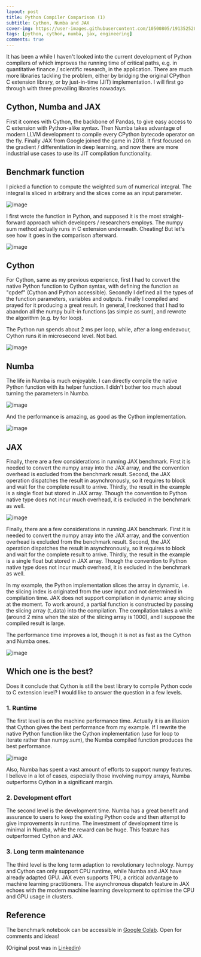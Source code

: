 ```yaml
---
layout: post
title: Python Compiler Comparison (1)
subtitle: Cython, Numba and JAX
cover-img: https://user-images.githubusercontent.com/10500805/191352528-053504b0-eb32-43e6-b927-b34bcebb83dd.png
tags: [python, cython, numba, jax, engineering]
comments: true
---
```


It has been a while I haven't looked into the current development of Python compilers of which improves the running time of critical paths, e.g. in quantitative finance / scientific research, in the application. There are much more libraries tackling the problem, either by bridging the original CPython C extension library, or by just-in-time (JIT) implementation. I will first go through with three prevailing libraries nowadays.

## Cython, Numba and JAX

First it comes with Cython, the backbone of Pandas, to give easy access to C extension with Python-alike syntax. Then Numba takes advantage of modern LLVM development to compile every CPython bytecode operator on the fly. Finally JAX from Google joined the game in 2018. It first focused on the gradient / differentiation in deep learning, and now there are more industrial use cases to use its JIT compilation functionality.

## Benchmark function

I picked a function to compute the weighted sum of numerical integral. The integral is sliced in arbitrary and the slices come as an input parameter.

![image](https://user-images.githubusercontent.com/10500805/191352088-81589ddd-2ace-4e41-8df9-95f1276b3c65.png)


I first wrote the function in Python, and supposed it is the most straight-forward approach which developers / researchers employs. The numpy sum method actually runs in C extension underneath. Cheating! But let's see how it goes in the comparison afterward.

![image](https://user-images.githubusercontent.com/10500805/191352121-0ac3fee2-376d-49c9-91d6-c4c3f4b1bd3a.png)

## Cython

For Cython, same as my previous experience, first I had to convert the native Python function to Cython syntax, with defining the function as "cpdef" (Cython and Python accessible). Secondly I defined all the types of the function parameters, variables and outputs. Finally I compiled and prayed for it producing a great result. In general, I reckoned that I had to abandon all the numpy built-in functions (as simple as sum), and rewrote the algorithm (e.g. by for loop).

The Python run spends about 2 ms per loop, while, after a long endeavour, Cython runs it in microsecond level. Not bad.

![image](https://user-images.githubusercontent.com/10500805/191352233-36ebee2d-4d8b-4c1b-b0bb-be554a3338dc.png)


## Numba

The life in Numba is much enjoyable. I can directly compile the native Python function with its helper function. I didn't bother too much about turning the parameters in Numba.

![image](https://user-images.githubusercontent.com/10500805/191352256-5d0f9db6-3734-4561-a028-f147e364242f.png)

And the performance is amazing, as good as the Cython implementation.

![image](https://user-images.githubusercontent.com/10500805/191352270-8e002113-db00-43e5-b84b-98d9db2213ee.png)


## JAX

Finally, there are a few considerations in running JAX benchmark. First it is needed to convert the numpy array into the JAX array, and the convention overhead is excluded from the benchmark result. Second, the JAX operation dispatches the result in asynchronously, so it requires to block and wait for the complete result to arrive. Thirdly, the result in the example is a single float but stored in JAX array. Though the convention to Python native type does not incur much overhead, it is excluded in the benchmark as well.

![image](https://user-images.githubusercontent.com/10500805/191352304-bfc5d904-64a9-4358-91bf-d9b74f329cc7.png)

Finally, there are a few considerations in running JAX benchmark. First it is needed to convert the numpy array into the JAX array, and the convention overhead is excluded from the benchmark result. Second, the JAX operation dispatches the result in asynchronously, so it requires to block and wait for the complete result to arrive. Thirdly, the result in the example is a single float but stored in JAX array. Though the convention to Python native type does not incur much overhead, it is excluded in the benchmark as well.

In my example, the Python implementation slices the array in dynamic, i.e. the slicing index is originated from the user input and not determined in compilation time. JAX does not support compilation in dynamic array slicing at the moment. To work around, a partial function is constructed by passing the slicing array (t_data) into the compilation. The compilation takes a while (around 2 mins when the size of the slicing array is 1000), and I suppose the compiled result is large.

The performance time improves a lot, though it is not as fast as the Cython and Numba ones.

![image](https://user-images.githubusercontent.com/10500805/191352371-28329b90-dc80-48fb-9eb0-c6f3403b8228.png)


## Which one is the best?

Does it conclude that Cython is still the best library to compile Python code to C extension level? I would like to answer the question in a few levels.

### 1. Runtime

The first level is on the machine performance time. Actually it is an illusion that Cython gives the best performance from my example. If I rewrite the native Python function like the Cython implementation (use for loop to iterate rather than numpy.sum), the Numba compiled function produces the best performance.

![image](https://user-images.githubusercontent.com/10500805/191352422-3f98516f-634e-4e8e-9bc5-d08799b8f49b.png)

Also, Numba has spent a vast amount of efforts to support numpy features. I believe in a lot of cases, especially those involving numpy arrays, Numba outperforms Cython in a significant margin.

### 2. Development effort

The second level is the development time. Numba has a great benefit and assurance to users to keep the existing Python code and then attempt to give improvements in runtime. The investment of development time is minimal in Numba, while the reward can be huge. This feature has outperformed Cython and JAX.

### 3. Long term maintenance

The third level is the long term adaption to revolutionary technology. Numpy and Cython can only support CPU runtime, while Numba and JAX have already adapted GPU. JAX even supports TPU, a critical advantage to machine learning practitioners. The asynchronous dispatch feature in JAX echoes with the modern machine learning development to optimise the CPU and GPU usage in clusters.

## Reference
The benchmark notebook can be accessible in [Google Colab](https://colab.research.google.com/drive/1DLb8SgR7S4UCbpW1YDmlS0EWruB-Z2Ki?usp=sharing). Open for comments and ideas!

(Original post was in [Linkedin](linkedin.com/pulse/python-compiler-comparison-1-gavin-chan/))
